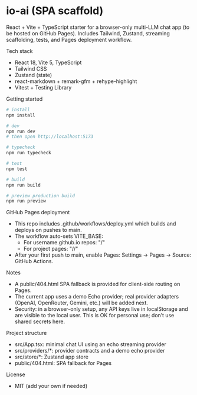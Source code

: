 # io-ai (SPA scaffold)

React + Vite + TypeScript starter for a browser-only multi-LLM chat app (to be hosted on GitHub Pages). Includes Tailwind, Zustand, streaming scaffolding, tests, and Pages deployment workflow.

Tech stack
- React 18, Vite 5, TypeScript
- Tailwind CSS
- Zustand (state)
- react-markdown + remark-gfm + rehype-highlight
- Vitest + Testing Library

Getting started
```bash
# install
npm install

# dev
npm run dev
# then open http://localhost:5173

# typecheck
npm run typecheck

# test
npm test

# build
npm run build

# preview production build
npm run preview
```

GitHub Pages deployment
- This repo includes .github/workflows/deploy.yml which builds and deploys on pushes to main.
- The workflow auto-sets VITE_BASE:
  - For username.github.io repos: "/"
  - For project pages: "/<repo-name>/"
- After your first push to main, enable Pages: Settings → Pages → Source: GitHub Actions.

Notes
- A public/404.html SPA fallback is provided for client-side routing on Pages.
- The current app uses a demo Echo provider; real provider adapters (OpenAI, OpenRouter, Gemini, etc.) will be added next.
- Security: in a browser-only setup, any API keys live in localStorage and are visible to the local user. This is OK for personal use; don’t use shared secrets here.

Project structure
- src/App.tsx: minimal chat UI using an echo streaming provider
- src/providers/*: provider contracts and a demo echo provider
- src/store/*: Zustand app store
- public/404.html: SPA fallback for Pages

License
- MIT (add your own if needed)

